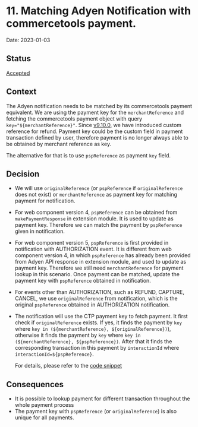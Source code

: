 # 11. Matching Adyen Notification with commercetools payment.

Date: 2023-01-03

## Status

[Accepted](https://github.com/commercetools/commercetools-adyen-integration/pull/1049)

## Context

The Adyen notification needs to be matched by its commercetools payment equivalent.
We are using the payment key for the `merchantReference` and fetching the commercetools payment object with query `key="${merchantReference}"`.
Since [v9.10.0](https://github.com/commercetools/commercetools-adyen-integration/releases/tag/v9.10.0), we have introduced custom reference for refund.
Payment key could be the custom field in payment transaction defined by user, therefore payment is no longer always able to be obtained by merchant reference as key. 

The alternative for that is to use `pspReference` as payment `key` field.

## Decision

- We will use `originalReference` (or `pspReference` if `originalReference` does not exist) or `merchantReference` as payment key for matching payment for notification.
- For web component version 4, `pspReference` can be obtained from `makePaymentResponse` in extension module. It is used to update as payment key. Therefore we can match the payment by `pspReference` given in notification.
- For web component version 5, `pspReference` is first provided in notification with AUTHORIZATION event. It is different from web component version 4, in which `pspReference` has already been provided from Adyen API response in extension module, and used to update as payment key. Therefore we still need `merchantReference` for payment lookup in this scenario.
Once payment can be matched, update the payment key with `pspReference` obtained in notification.
- For events other than AUTHORIZATION, such as REFUND, CAPTURE, CANCEL, we use `originalReference` from notification, which is the original `pspReference` obtained in AUTHORIZATION notification.
- The notification will use the CTP payment key to fetch payment. It first check if `originalReference` exists. If yes, 
  it finds the payment by `key` where `key in (${merchantReference}, ${originalReference})`), otherwise it finds the payment by `key` where `key in (${merchantReference}, ${pspReference})`.
  After that it finds the corresponding transaction in this payment by `interactionId` where `interactionId=${pspReference}`. 
  
  For details, please refer to the [code snippet](https://github.com/commercetools/commercetools-adyen-integration/blob/master/notification/src/handler/notification/notification.handler.js#L52)
  
## Consequences
- It is possible to lookup payment for different transaction throughout the whole payment process
- The payment key with `pspReference` (or `originalReference`) is also unique for all payments.
